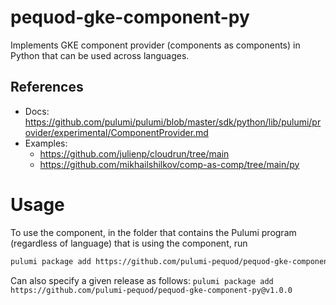 # pequod-gke-component-py
Implements GKE component provider (components as components) in Python that can be used across languages.

## References
* Docs: https://github.com/pulumi/pulumi/blob/master/sdk/python/lib/pulumi/provider/experimental/ComponentProvider.md
* Examples:
  * https://github.com/julienp/cloudrun/tree/main
  * https://github.com/mikhailshilkov/comp-as-comp/tree/main/py 

# Usage
To use the component, in the folder that contains the Pulumi program (regardless of language) that is using the component, run
```bash
pulumi package add https://github.com/pulumi-pequod/pequod-gke-component-py
```

Can also specify a given release as follows:
`pulumi package add https://github.com/pulumi-pequod/pequod-gke-component-py@v1.0.0`
